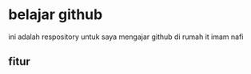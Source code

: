 # belajar github 

ini adalah respository untuk saya mengajar github di rumah it imam nafi 
## fitur 
